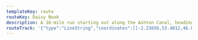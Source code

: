 ```yaml
---
templateKey: route
routeKey: Daisy Nook
description: A 16-mile run starting out along the Ashton Canal, heading through Phillips Park and Clayton Vale, then following the course of the Hollinwood Branch Canal to Daisy Nook. Heads back to Manchester via the Rochdale Canal.
routeTrack: '{"type":"LineString","coordinates":[[-2.23656,53.4812,46.07],[-2.23597,53.48104,46.61],[-2.23591,53.48099,46.61],[-2.23525,53.48075,47.19],[-2.23511,53.48081,47.33],[-2.23488,53.48086,47.49],[-2.23468,53.48086,47.49],[-2.23446,53.48081,47.64],[-2.23436,53.48085,47.64],[-2.23416,53.48097,47.82],[-2.23352,53.48144,48.16],[-2.23333,53.48134,48.06],[-2.23306,53.48105,47.8],[-2.23262,53.48052,47.31],[-2.23213,53.47993,47.08],[-2.23166,53.47934,46.97],[-2.23090,53.47960,47.64],[-2.23014,53.47986,47.98],[-2.22954,53.48010,47.45],[-2.22911,53.48023,46.94],[-2.22904,53.48016,46.64],[-2.22903,53.48016,46.62],[-2.22887,53.47998,45.92],[-2.22890,53.47987,45.61],[-2.22883,53.47983,45.61],[-2.22809,53.47973,45.43],[-2.22806,53.47971,45.43],[-2.22799,53.47967,45.43],[-2.22707,53.47956,45.35],[-2.2269,53.47957,45.35],[-2.22627,53.47949,45.4],[-2.22613,53.47956,45.4],[-2.22564,53.47959,45.43],[-2.22552,53.47959,45.48],[-2.22538,53.47949,45.49],[-2.22529,53.47949,45.49],[-2.22516,53.47951,45.49],[-2.22485,53.47956,45.51],[-2.22413,53.47978,45.79],[-2.22341,53.48001,46.09],[-2.22336,53.48003,46.31],[-2.22331,53.48008,46.31],[-2.22291,53.48017,47.62],[-2.22256,53.48030,48.34],[-2.22241,53.48053,49.29],[-2.22215,53.48064,49.9],[-2.22206,53.48067,49.9],[-2.22184,53.48068,50.11],[-2.22176,53.48062,50.11],[-2.22165,53.48071,50.19],[-2.22116,53.48103,50.44],[-2.22038,53.48146,51.65],[-2.21960,53.4819,52.39],[-2.21870,53.48241,52.72],[-2.21781,53.48292,52.96],[-2.21692,53.48344,52.91],[-2.21693,53.48344,52.91],[-2.21608,53.48393,52.83],[-2.21608,53.48394,52.84],[-2.21597,53.48397,52.84],[-2.21583,53.48404,52.78],[-2.21582,53.48410,52.78],[-2.21572,53.48415,52.78],[-2.21571,53.48416,52.78],[-2.21522,53.48445,52.69],[-2.21521,53.48445,52.69],[-2.21495,53.48461,52.65],[-2.21494,53.48462,52.65],[-2.21449,53.48488,52.61],[-2.21447,53.48489,52.61],[-2.21389,53.48521,52.51],[-2.21388,53.48522,52.51],[-2.21366,53.48534,52.52],[-2.21365,53.48535,52.52],[-2.21345,53.48546,52.56],[-2.21343,53.48547,52.56],[-2.2132,53.48560,52.57],[-2.21318,53.48561,52.57],[-2.21297,53.4857,52.53],[-2.21295,53.48571,52.53],[-2.21283,53.48576,52.5],[-2.21281,53.48576,52.5],[-2.21270,53.48580,52.46],[-2.21268,53.48580,52.47],[-2.21257,53.48582,52.43],[-2.21256,53.48582,52.44],[-2.21231,53.48592,52.41],[-2.21229,53.48593,52.41],[-2.21219,53.48596,52.43],[-2.21217,53.48597,52.43],[-2.21202,53.48600,52.45],[-2.21201,53.48600,52.45],[-2.2118,53.48605,52.45],[-2.21178,53.48605,52.45],[-2.21093,53.48609,52.41],[-2.21092,53.48609,52.41],[-2.21064,53.48610,52.4],[-2.21061,53.48610,52.4],[-2.2103,53.48612,52.4],[-2.21027,53.48613,52.4],[-2.20997,53.48616,52.38],[-2.20996,53.48616,52.38],[-2.20955,53.48622,52.45],[-2.20953,53.48622,52.45],[-2.20886,53.48632,52.35],[-2.20884,53.48633,52.35],[-2.20855,53.48637,52.27],[-2.20854,53.48637,52.28],[-2.20831,53.4864,52.25],[-2.20829,53.4864,52.25],[-2.20807,53.48642,52.22],[-2.20805,53.48642,52.22],[-2.20779,53.48643,52.19],[-2.20777,53.48643,52.19],[-2.20758,53.48642,52.18],[-2.20756,53.48641,52.18],[-2.20736,53.4864,52.18],[-2.20715,53.48634,52.16],[-2.20713,53.48634,52.16],[-2.20698,53.48630,52.15],[-2.20696,53.48630,52.15],[-2.20685,53.48625,52.14],[-2.20684,53.48624,52.14],[-2.20659,53.48612,52.13],[-2.20658,53.48611,52.13],[-2.20629,53.48593,52.17],[-2.20627,53.48592,52.17],[-2.20601,53.48573,52.09],[-2.20599,53.48572,52.09],[-2.20594,53.48568,52.07],[-2.20593,53.48567,52.07],[-2.20583,53.48561,52.07],[-2.20582,53.48560,52.07],[-2.20575,53.48557,52.1],[-2.20573,53.48557,52.1],[-2.20565,53.48554,52.15],[-2.20562,53.48553,52.15],[-2.20546,53.4855,52.23],[-2.20544,53.4855,52.23],[-2.20523,53.48547,52.3],[-2.20522,53.48547,52.29],[-2.205,53.48546,52.41],[-2.20497,53.48546,52.41],[-2.20472,53.48546,52.61],[-2.20470,53.48546,52.61],[-2.20425,53.48548,53.26],[-2.20422,53.48548,53.26],[-2.20391,53.48553,53.51],[-2.2039,53.48553,53.52],[-2.20352,53.48556,54.43],[-2.2031,53.48559,56.15],[-2.20269,53.48564,56.84],[-2.2027,53.48564,56.83],[-2.20253,53.48567,56.94],[-2.20213,53.48568,56.96],[-2.20181,53.48568,56.95],[-2.20107,53.48565,57.03],[-2.20051,53.48564,57.03],[-2.20029,53.48565,57.07],[-2.20030,53.48565,57.07],[-2.19898,53.48575,60.05],[-2.19899,53.48575,60.01],[-2.19834,53.48580,60.72],[-2.19774,53.48581,61.49],[-2.19772,53.48580,61.5],[-2.19766,53.48591,61.66],[-2.19767,53.4859,61.65],[-2.19758,53.48603,61.78],[-2.19762,53.48616,61.73],[-2.19763,53.48616,61.72],[-2.19781,53.48615,61.54],[-2.19786,53.48624,61.54],[-2.19783,53.48628,61.47],[-2.19738,53.48662,60.82],[-2.19698,53.48683,60.83],[-2.19665,53.48710,60.45],[-2.19651,53.48715,60.45],[-2.19612,53.4872,59.77],[-2.19578,53.48722,59.67],[-2.19526,53.48717,60.24],[-2.19504,53.48714,60.58],[-2.19489,53.48714,60.75],[-2.1947,53.48717,60.86],[-2.19416,53.48730,60.97],[-2.19387,53.48729,61.25],[-2.19333,53.48714,62.61],[-2.19319,53.48713,62.84],[-2.19292,53.48714,63.09],[-2.19258,53.48722,63.11],[-2.19244,53.48723,63.02],[-2.19197,53.4872,63.1],[-2.19105,53.4872,64.3],[-2.19092,53.48724,64.71],[-2.19080,53.48741,65.55],[-2.19052,53.48769,66.89],[-2.19048,53.48781,67.06],[-2.19028,53.48772,66.8],[-2.19013,53.48756,66.17],[-2.19006,53.48754,66.03],[-2.18993,53.48757,65.79],[-2.18996,53.48763,65.68],[-2.18987,53.48769,65.68],[-2.18967,53.48778,65.81],[-2.1892,53.48816,66.61],[-2.18879,53.48844,67.48],[-2.18845,53.48863,68.84],[-2.18749,53.48894,69.46],[-2.18707,53.48901,69.54],[-2.18708,53.48901,69.53],[-2.18578,53.48925,70.43],[-2.18546,53.48935,69.91],[-2.18519,53.4894,72.91],[-2.18479,53.48937,74.13],[-2.18418,53.48928,74.3],[-2.18363,53.48923,75.03],[-2.18343,53.48929,75.19],[-2.18274,53.48931,75.61],[-2.18242,53.48924,76.04],[-2.18192,53.48924,77.21],[-2.18133,53.48916,79],[-2.18079,53.48915,79.85],[-2.18051,53.48921,80.15],[-2.18018,53.48934,80.71],[-2.17938,53.48948,80.66],[-2.17898,53.48952,80.69],[-2.17769,53.4896,78.64],[-2.17738,53.48991,73.88],[-2.17724,53.49012,71.85],[-2.17719,53.49039,68.54],[-2.17701,53.49062,63.84],[-2.17677,53.49094,60.6],[-2.17644,53.49122,58.14],[-2.17597,53.49112,57.43],[-2.17533,53.49111,56.83],[-2.17446,53.49121,57],[-2.17395,53.49114,57.3],[-2.1736,53.49111,57.68],[-2.17259,53.49114,59.03],[-2.17146,53.49111,59.25],[-2.17034,53.49108,58.98],[-2.16980,53.4911,58.93],[-2.16941,53.49118,59.49],[-2.16872,53.49142,60.11],[-2.16803,53.49167,60.2],[-2.16773,53.49169,60.14],[-2.16757,53.49168,60.05],[-2.16681,53.49146,59.86],[-2.16629,53.49125,60.44],[-2.16649,53.49106,61.15],[-2.16657,53.49080,62.37],[-2.16655,53.49052,63.92],[-2.16647,53.49039,64.59],[-2.16554,53.4904,68.81],[-2.16492,53.4902,72.74],[-2.16472,53.49016,73.26],[-2.16438,53.49005,75.24],[-2.16411,53.48991,75.71],[-2.16384,53.48975,77.19],[-2.16337,53.48959,78.36],[-2.16296,53.48928,79.19],[-2.16271,53.48900,80.27],[-2.16255,53.48891,80.27],[-2.16242,53.48878,80.91],[-2.16235,53.48869,80.91],[-2.16203,53.48838,82.29],[-2.16192,53.48821,82.98],[-2.16175,53.48805,83.32],[-2.16122,53.48780,83.55],[-2.16086,53.48761,83.85],[-2.16064,53.48752,84.09],[-2.16030,53.48747,84.86],[-2.15992,53.48745,85.7],[-2.15945,53.48733,86.56],[-2.15924,53.48726,86.91],[-2.15905,53.48709,87.06],[-2.15891,53.48667,86.99],[-2.15884,53.48655,86.88],[-2.15802,53.48669,86.23],[-2.15754,53.48669,85.5],[-2.15706,53.48686,85.46],[-2.15590,53.48716,87.88],[-2.15557,53.48726,88.61],[-2.15456,53.48665,89.79],[-2.1541,53.4864,90.78],[-2.15335,53.48610,92.04],[-2.15261,53.48581,92.54],[-2.15192,53.48543,93.37],[-2.15118,53.48475,93.18],[-2.15082,53.48431,92.26],[-2.15073,53.48429,92.26],[-2.15003,53.48451,93.12],[-2.14929,53.48477,94.28],[-2.14860,53.48504,94.54],[-2.14792,53.48531,94.81],[-2.1473,53.48558,95.16],[-2.14675,53.4859,95.27],[-2.14637,53.48615,95.27],[-2.14615,53.48634,95.44],[-2.14589,53.48613,95.56],[-2.14541,53.48559,95.78],[-2.14532,53.48564,95.78],[-2.14501,53.48587,95.83],[-2.14498,53.48595,95.83],[-2.14424,53.48652,95.63],[-2.14397,53.48677,95.13],[-2.14378,53.48701,94.97],[-2.14311,53.48761,95.44],[-2.14269,53.48791,95.26],[-2.14218,53.48815,95.18],[-2.1414,53.48840,95.26],[-2.14103,53.48849,95.26],[-2.14073,53.48851,95.35],[-2.1398,53.48847,95.05],[-2.13937,53.48848,94.99],[-2.13849,53.48863,94.23],[-2.1381,53.48877,94.46],[-2.13800,53.48884,94.49],[-2.13761,53.48958,94.53],[-2.13755,53.48963,94.53],[-2.13744,53.48968,94.53],[-2.13725,53.48999,94.68],[-2.1372,53.49024,94.74],[-2.13712,53.49044,94.84],[-2.13692,53.49065,94.91],[-2.13665,53.49097,95.36],[-2.1364,53.49143,94.61],[-2.13611,53.4919,94.42],[-2.13599,53.49235,94.5],[-2.1358,53.49323,94.45],[-2.13572,53.49373,94.37],[-2.13564,53.49425,94.51],[-2.13557,53.49452,94.42],[-2.13538,53.49498,94.26],[-2.13508,53.49533,94.31],[-2.13509,53.49533,94.3],[-2.13503,53.49541,94.41],[-2.13469,53.49561,94.34],[-2.13463,53.49570,93.71],[-2.1345,53.49581,93.59],[-2.13408,53.49606,93.29],[-2.13334,53.49656,93.27],[-2.13259,53.49725,93.39],[-2.13217,53.49763,93.59],[-2.13196,53.49779,93.56],[-2.13149,53.49827,93.73],[-2.13117,53.49841,93.67],[-2.13081,53.49848,93.58],[-2.13013,53.49849,93.32],[-2.12873,53.49843,93.46],[-2.12799,53.49842,93.56],[-2.12748,53.49847,93.66],[-2.12703,53.49856,93.7],[-2.12689,53.49865,93.81],[-2.12681,53.49875,94.01],[-2.12669,53.49882,94.14],[-2.12629,53.49897,95.3],[-2.12549,53.49922,94.79],[-2.12481,53.4994,93.44],[-2.12427,53.49977,93.33],[-2.12406,53.49995,93.49],[-2.12371,53.50032,93.58],[-2.12339,53.50055,93.59],[-2.12276,53.50078,93.68],[-2.12215,53.50091,93.92],[-2.12203,53.50086,94.37],[-2.12148,53.50096,94.34],[-2.12134,53.50105,94.32],[-2.12127,53.50115,94.32],[-2.1212,53.50153,94.44],[-2.12103,53.50204,94.72],[-2.12086,53.50256,94.63],[-2.12075,53.50303,94.57],[-2.12064,53.5035,94.77],[-2.12064,53.50349,94.77],[-2.12058,53.50375,94.86],[-2.12039,53.50369,96.1],[-2.12012,53.50371,99.37],[-2.11990,53.50364,100.76],[-2.11963,53.50348,104.64],[-2.1191,53.50356,105.62],[-2.11875,53.50366,106.07],[-2.11855,53.50364,106.52],[-2.11813,53.50348,107.89],[-2.11762,53.50344,109.01],[-2.11686,53.50349,110.16],[-2.11578,53.50372,106.95],[-2.11503,53.50382,108.07],[-2.11465,53.50395,109.34],[-2.11436,53.50397,110.76],[-2.11354,53.50446,110.7],[-2.11239,53.50491,108.63],[-2.11178,53.50565,96.95],[-2.11159,53.50614,94.51],[-2.11116,53.50623,94.94],[-2.11056,53.5063,96.04],[-2.11003,53.50633,96.93],[-2.10966,53.50631,98.34],[-2.10921,53.50641,99.95],[-2.10887,53.50661,101.09],[-2.10832,53.50683,102.58],[-2.10779,53.50698,103.86],[-2.10746,53.50723,105.71],[-2.10711,53.50741,106.06],[-2.10683,53.50746,106.95],[-2.10684,53.50746,106.93],[-2.10657,53.50751,107.22],[-2.10634,53.50666,111.79],[-2.10612,53.50581,114.41],[-2.10591,53.50497,114.85],[-2.10575,53.50442,114.1],[-2.10560,53.50387,113.14],[-2.10532,53.5039,113.41],[-2.10509,53.50396,114.06],[-2.10473,53.50416,114.94],[-2.10431,53.50406,117.14],[-2.10391,53.50415,118.35],[-2.10349,53.50421,118.67],[-2.10308,53.50430,119.62],[-2.10226,53.50437,120.03],[-2.10106,53.50453,120.27],[-2.10108,53.50453,120.26],[-2.10081,53.50455,120.7],[-2.10064,53.50474,121.21],[-2.1,53.50475,121.91],[-2.09976,53.50518,123.23],[-2.09936,53.50535,123.27],[-2.09889,53.50537,124.21],[-2.09847,53.50545,125.21],[-2.09783,53.50565,128.17],[-2.0975,53.50567,128.17],[-2.09731,53.50568,128.09],[-2.09725,53.50619,128.64],[-2.0972,53.50671,129.43],[-2.09707,53.50720,130.79],[-2.09694,53.50769,131.5],[-2.09684,53.50801,132.13],[-2.09655,53.50863,133.06],[-2.09655,53.50862,133.06],[-2.09614,53.50948,134.37],[-2.09558,53.51024,134.93],[-2.09503,53.51101,135.49],[-2.09445,53.51170,137.01],[-2.09396,53.51223,138.18],[-2.09366,53.51272,138.8],[-2.09348,53.51293,139.21],[-2.09329,53.51325,139.33],[-2.0932,53.51335,139.2],[-2.09283,53.51394,136.14],[-2.09282,53.51394,136.12],[-2.09326,53.51403,134.65],[-2.09347,53.51402,134.65],[-2.09409,53.51391,129.82],[-2.09444,53.51395,127.63],[-2.09537,53.51365,123.76],[-2.09606,53.51346,121.05],[-2.09666,53.51350,117.39],[-2.09694,53.51357,115.99],[-2.09724,53.51358,113.99],[-2.09767,53.51348,112.47],[-2.09847,53.51321,110.34],[-2.09863,53.51315,110.04],[-2.09869,53.51311,109.99],[-2.09869,53.5131,109.98],[-2.0996,53.51245,109.16],[-2.09962,53.51243,109.1],[-2.09946,53.51237,108.68],[-2.09963,53.51198,107.],[-2.09994,53.51171,106.98],[-2.10033,53.51144,107.21],[-2.10079,53.51125,107.14],[-2.10202,53.51106,107.25],[-2.10247,53.51072,107.34],[-2.1027,53.51032,107.57],[-2.10339,53.50958,107.99],[-2.10390,53.50943,108.4],[-2.10453,53.50927,108.28],[-2.10561,53.50911,108.25],[-2.10680,53.50900,107.16],[-2.1071,53.50897,107.45],[-2.10739,53.50889,107.57],[-2.10873,53.50874,106.91],[-2.10988,53.50851,106.84],[-2.11103,53.50828,107.17],[-2.11224,53.50793,107.04],[-2.11225,53.50792,107.05],[-2.113,53.50770,107.04],[-2.11316,53.50762,107.04],[-2.1137,53.50730,107.12],[-2.11436,53.50696,107.19],[-2.11503,53.50663,107.18],[-2.1154,53.50649,107.17],[-2.11652,53.5063,106.99],[-2.11754,53.50594,106.85],[-2.11808,53.50580,106.91],[-2.11856,53.50573,106.93],[-2.11916,53.50571,106.91],[-2.11970,53.50575,106.8],[-2.12006,53.50580,106.96],[-2.12101,53.50615,106.7],[-2.12121,53.50620,106.65],[-2.12160,53.50620,106.69],[-2.12193,53.50614,106.75],[-2.12206,53.5061,106.75],[-2.12215,53.50603,106.75],[-2.12216,53.50593,106.72],[-2.12222,53.50587,106.64],[-2.12229,53.50585,106.64],[-2.12255,53.50594,106.72],[-2.12347,53.50634,106.92],[-2.1244,53.50675,106.96],[-2.12507,53.50700,106.78],[-2.12575,53.50720,106.7],[-2.12703,53.50753,106.69],[-2.12732,53.50757,106.69],[-2.12784,53.50752,106.84],[-2.12852,53.50738,107.68],[-2.12861,53.50738,107.79],[-2.12865,53.50743,108.21],[-2.12873,53.50747,108.24],[-2.129,53.50744,112.35],[-2.12946,53.50790,113.64],[-2.12993,53.50836,114.04],[-2.13076,53.50876,114.49],[-2.13119,53.50889,114.62],[-2.13178,53.50896,115.32],[-2.13234,53.50895,116.7],[-2.13298,53.50893,118.07],[-2.13404,53.50887,117.92],[-2.13510,53.50881,113.34],[-2.13617,53.50875,109.12],[-2.137,53.50874,108.63],[-2.13834,53.50896,106.54],[-2.13902,53.50897,104.8],[-2.13926,53.50898,104.71],[-2.13928,53.50973,104.58],[-2.13932,53.50988,104.58],[-2.13954,53.51032,104.77],[-2.14010,53.51083,105.34],[-2.14045,53.51105,106.12],[-2.1412,53.51141,106.89],[-2.14146,53.51165,107.49],[-2.14202,53.51244,107.46],[-2.14258,53.51323,107.63],[-2.14315,53.51402,107.72],[-2.14348,53.51453,107.63],[-2.14383,53.51504,107.68],[-2.14430,53.51571,107.44],[-2.14513,53.51620,107.19],[-2.14597,53.51669,106.95],[-2.14654,53.51700,106.96],[-2.14713,53.51732,106.89],[-2.14799,53.51669,105.84],[-2.14846,53.51644,105.59],[-2.14902,53.51603,105.37],[-2.14985,53.51548,105.3],[-2.14985,53.51547,105.3],[-2.15085,53.51481,105.5],[-2.15185,53.51415,105.48],[-2.15252,53.51436,105.19],[-2.1532,53.51458,104.88],[-2.1539,53.51483,104.53],[-2.15404,53.51469,104.57],[-2.15448,53.51484,104.17],[-2.15503,53.51499,103.07],[-2.15542,53.51528,103.62],[-2.15563,53.51551,103.36],[-2.15599,53.5157,102.76],[-2.15596,53.51577,102.33],[-2.15599,53.51596,101.13],[-2.15634,53.51555,101.08],[-2.15686,53.51506,101.02],[-2.15738,53.51458,100.73],[-2.15753,53.51438,100.58],[-2.15765,53.51411,100.49],[-2.15772,53.51388,100.49],[-2.15776,53.51329,100.45],[-2.15780,53.51271,100.26],[-2.15783,53.51255,99.88],[-2.15781,53.51170,97.66],[-2.15784,53.51129,97.6],[-2.15787,53.51098,97.91],[-2.15796,53.51084,97.92],[-2.15796,53.51062,97.58],[-2.15792,53.51058,97.58],[-2.15783,53.51057,97.49],[-2.15766,53.51038,97.42],[-2.1576,53.51029,97.51],[-2.15755,53.51017,97.61],[-2.15754,53.50998,97.52],[-2.15768,53.50972,97.54],[-2.15794,53.50948,97.59],[-2.15829,53.50928,97.74],[-2.15842,53.50927,97.77],[-2.15856,53.50921,97.73],[-2.15860,53.50913,97.59],[-2.15955,53.50863,97.4],[-2.16050,53.50814,97.61],[-2.16118,53.50779,97.65],[-2.16186,53.50745,97.67],[-2.16208,53.50736,98.42],[-2.16281,53.50690,97.57],[-2.16355,53.50645,97.32],[-2.16431,53.50605,97.31],[-2.16508,53.50566,97.08],[-2.16509,53.50565,97.07],[-2.16583,53.50530,96.95],[-2.16658,53.50495,95.81],[-2.16676,53.50483,95.01],[-2.16757,53.50441,94.27],[-2.16838,53.50400,94.32],[-2.16897,53.50378,94.07],[-2.16932,53.50367,92.73],[-2.16963,53.50352,92.19],[-2.16988,53.50354,92.17],[-2.17015,53.50348,91.87],[-2.17022,53.50344,91.87],[-2.17037,53.50339,91.87],[-2.17142,53.50321,91.35],[-2.17144,53.50321,91.33],[-2.17199,53.50312,89.53],[-2.17336,53.50294,88.67],[-2.17457,53.50276,88.83],[-2.17531,53.50259,88.56],[-2.17599,53.50247,88.48],[-2.17670,53.50231,88.48],[-2.17793,53.50210,88.77],[-2.17916,53.50195,88.88],[-2.1793,53.50189,88.72],[-2.18009,53.50174,88.44],[-2.18088,53.50159,88.52],[-2.18089,53.50159,88.52],[-2.1816,53.50148,88.05],[-2.18205,53.50138,85.99],[-2.18293,53.50121,85.94],[-2.18382,53.50105,85.96],[-2.18430,53.50099,86.08],[-2.18467,53.50093,85.68],[-2.18533,53.50088,85.66],[-2.18631,53.50084,85.6],[-2.1873,53.50080,85.02],[-2.18824,53.50069,82.84],[-2.18912,53.50053,82.74],[-2.18913,53.50053,82.74],[-2.19048,53.50022,82],[-2.19127,53.49994,79.94],[-2.19206,53.49966,79.65],[-2.1932,53.49911,76.98],[-2.19402,53.49873,76.74],[-2.19484,53.49835,74.44],[-2.19567,53.49797,73.66],[-2.19634,53.49764,72.54],[-2.19702,53.49731,70.77],[-2.19702,53.4973,70.77],[-2.19812,53.49678,70.57],[-2.19922,53.49627,69.69],[-2.20032,53.49576,67.34],[-2.20142,53.49525,67.07],[-2.20252,53.49474,64.02],[-2.20252,53.49473,64.01],[-2.20359,53.49423,63.25],[-2.20467,53.49374,62.52],[-2.20575,53.49324,61.96],[-2.20683,53.49275,61.68],[-2.20781,53.49227,59.37],[-2.20879,53.49180,59.3],[-2.20978,53.49133,58.98],[-2.20978,53.49132,58.98],[-2.21050,53.49098,58.74],[-2.21122,53.49064,58.8],[-2.21237,53.49015,55.99],[-2.21252,53.49002,55.83],[-2.21347,53.48960,55.54],[-2.21442,53.48918,53.93],[-2.21456,53.48907,53.59],[-2.21529,53.48869,53.19],[-2.21569,53.48844,53.17],[-2.21588,53.48828,52.67],[-2.21591,53.48827,52.6],[-2.21609,53.48812,51.87],[-2.21663,53.48775,51.35],[-2.21699,53.48760,51.28],[-2.21719,53.48745,51.13],[-2.21729,53.4874,50.96],[-2.21811,53.48719,49.72],[-2.21928,53.48696,49.46],[-2.21929,53.48694,49.46],[-2.21969,53.48682,49.45],[-2.21997,53.48668,49.45],[-2.22024,53.48651,49.55],[-2.22058,53.48621,49.65],[-2.22076,53.48595,49.73],[-2.22103,53.48587,49.9],[-2.22126,53.48582,50.13],[-2.22147,53.48574,50.13],[-2.22182,53.48563,49.98],[-2.22183,53.48563,49.97],[-2.22232,53.48555,50.04],[-2.22255,53.48555,50.04],[-2.22363,53.48503,50.28],[-2.22471,53.48451,51.03],[-2.22493,53.48418,51.25],[-2.22531,53.48402,51.4],[-2.22539,53.48395,51.4],[-2.22559,53.48388,51.41],[-2.22588,53.48386,51.65],[-2.22591,53.48389,51.65],[-2.22671,53.48348,50.95],[-2.22778,53.48300,50.73],[-2.22816,53.48280,50.63],[-2.22869,53.48255,50.73],[-2.22929,53.48289,50.51],[-2.23001,53.48327,50.35],[-2.23033,53.48336,50.29],[-2.23062,53.48353,50.17],[-2.23112,53.48316,49.71],[-2.23162,53.48279,49.15],[-2.23215,53.48241,49],[-2.23269,53.48204,48.88],[-2.23342,53.48150,48.16],[-2.23416,53.48097,47.82],[-2.23436,53.48085,47.64],[-2.23446,53.48081,47.64],[-2.23468,53.48086,47.49],[-2.23557,53.48111,46.95],[-2.23638,53.48137,46.3]]}'
---
```

